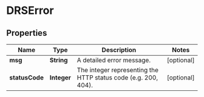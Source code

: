 
# DRSError

## Properties
Name | Type | Description | Notes
------------ | ------------- | ------------- | -------------
**msg** | **String** | A detailed error message. |  [optional]
**statusCode** | **Integer** | The integer representing the HTTP status code (e.g. 200, 404). |  [optional]



